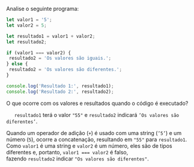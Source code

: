 Analise o seguinte programa:

```js
let valor1 = '5';
let valor2 = 5;

let resultado1 = valor1 + valor2;
let resultado2;

if (valor1 === valor2) {
 resultado2 = 'Os valores são iguais.';
} else {
 resultado2 = 'Os valores são diferentes.';
}

console.log('Resultado 1:', resultado1);
console.log('Resultado 2:', resultado2);
```

O que ocorre com os valores e resultados quando o código é executado?

`   resultado1` terá o valor `"55"` e `resultado2` indicará `’Os valores são diferentes’`.

Quando um operador de adição (`+`) é usado com uma string (`’5’`) e um número (`5`), ocorre a concatenação, resultando em `"55"` para `resultado1`. Como `valor1` é uma string e `valor2` é um número, eles são de tipos diferentes e, portanto, `valor1 === valor2` é falso, fazendo `resultado2` indicar `"Os valores são diferentes"`.